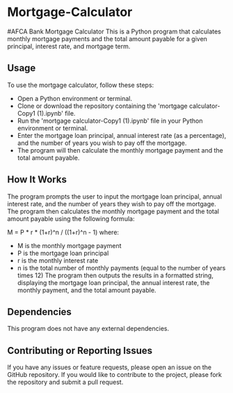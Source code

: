 # Mortgage-Calculator
#AFCA Bank Mortgage Calculator
This is a Python program that calculates monthly mortgage payments and the total amount payable for a given principal, interest rate, and mortgage term.

## Usage
To use the mortgage calculator, follow these steps:

* Open a Python environment or terminal.
* Clone or download the repository containing the 'mortgage calculator-Copy1 (1).ipynb' file.
* Run the 'mortgage calculator-Copy1 (1).ipynb' file in your Python environment or terminal.
* Enter the mortgage loan principal, annual interest rate (as a percentage), and the number of years you wish to pay off the mortgage.
* The program will then calculate the monthly mortgage payment and the total amount payable.

## How It Works
The program prompts the user to input the mortgage loan principal, annual interest rate, and the number of years they wish to pay off the mortgage. The program then calculates the monthly mortgage payment and the total amount payable using the following formula:


M = P * r * (1+r)^n / ((1+r)^n - 1)
where:

* M is the monthly mortgage payment
* P is the mortgage loan principal
* r is the monthly interest rate
* n is the total number of monthly payments (equal to the number of years times 12)
The program then outputs the results in a formatted string, displaying the mortgage loan principal, the annual interest rate, the monthly payment, and the total amount payable.

## Dependencies
This program does not have any external dependencies.

## Contributing or Reporting Issues
If you have any issues or feature requests, please open an issue on the GitHub repository. If you would like to contribute to the project, please fork the repository and submit a pull request.
